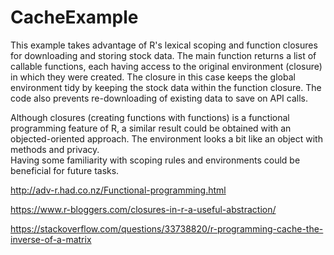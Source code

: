 # CacheExample

This example takes advantage of R's lexical scoping and function closures for downloading and storing stock data. 
The main function returns a list of callable functions, each having access to the original environment (closure) in which they were created.
The closure in this case keeps the global environment tidy by keeping the stock data within the function closure.
The code also prevents re-downloading of existing data to save on API calls.

Although closures (creating functions with functions) is a functional programming feature of R, a similar result could be obtained with an objected-oriented approach. The environment looks a bit like an object with methods and privacy.   
Having some familiarity with scoping rules and environments could be beneficial for future tasks.

http://adv-r.had.co.nz/Functional-programming.html

https://www.r-bloggers.com/closures-in-r-a-useful-abstraction/

https://stackoverflow.com/questions/33738820/r-programming-cache-the-inverse-of-a-matrix

